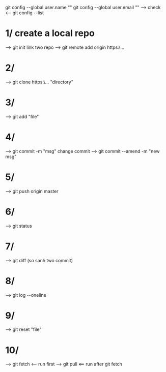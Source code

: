 git config --global user.name ""
git config --global user.email ""
--> check <--
    git config --list


# 1/ create a local repo
--> git init
link two repo
--> git remote add origin https:\\...
# 2/
--> git clone https:\\...  "directory"
# 3/
--> git add "file"
# 4/
--> git commit -m "msg"
change commit
--> git commit --amend -m "new msg"
# 5/
--> git push origin master
# 6/
--> git status
# 7/
--> git diff (so sanh two commit)
# 8/
--> git log --oneline
# 9/
--> git reset "file"
# 10/
--> git fetch <-- run first
--> git pull <== run after git fetch